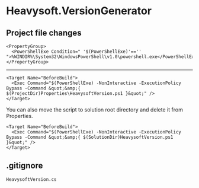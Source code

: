 Heavysoft.VersionGenerator
==========================

Project file changes
--------------------

    <PropertyGroup>
      <PowerShellExe Condition=" '$(PowerShellExe)'=='' ">%WINDIR%\System32\WindowsPowerShell\v1.0\powershell.exe</PowerShellExe>
    </PropertyGroup>
  ---
    <Target Name="BeforeBuild">
      <Exec Command="$(PowerShellExe) -NonInteractive -ExecutionPolicy Bypass -Command &quot;&amp;{ $(ProjectDir)Properties\HeavysoftVersion.ps1 }&quot;" />
    </Target>
You can also move the script to solution root directory and delete it from Properties.

    <Target Name="BeforeBuild">
      <Exec Command="$(PowerShellExe) -NonInteractive -ExecutionPolicy Bypass -Command &quot;&amp;{ $(SolutionDir)HeavysoftVersion.ps1 }&quot;" />
    </Target>
.gitignore
----------

    HeavysoftVersion.cs
